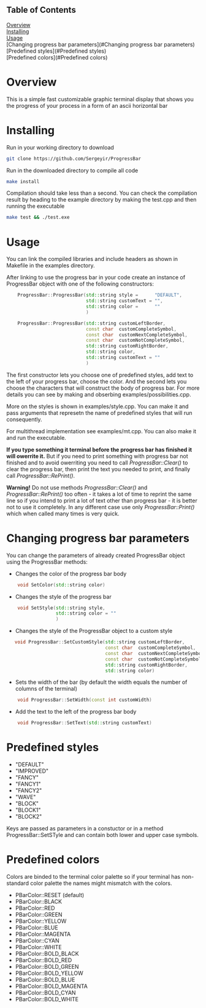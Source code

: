 ## Table of Contents  
[Overview](#Overview)  
[Installing](#Installing)  
[Usage](#Usage)  
[Changing progress bar parameters](#Changing progress bar parameters)  
[Predefined styles](#Predefined styles)  
[Predefined colors](#Predefined colors)  
<a name="headers"/>

# Overview

This is a simple fast customizable graphic terminal display that shows you the progress of your process in a form of an ascii horizontal bar

# Installing

Run in your working directory to download

```sh
git clone https://github.com/Sergeyir/ProgressBar
```

Run in the downloaded directory to compile all code

```sh 
make install 
```

Compilation should take less than a second. You can check the compilation result by heading to the example directory by making the test.cpp and then running the executable

```sh
make test && ./test.exe
```

# Usage

You can link the compiled libraries and include headers as shown in Makefile in the examples directory. 

After linking to use the progress bar in your code create an instance of ProgressBar object with one of the following constructors:

```c++
    ProgressBar::ProgressBar(std::string style =      "DEFAULT", 
                             std::string customText = "", 
                             std::string color =      ""
                             )

    ProgressBar::ProgressBar(std::string customLeftBorder, 
                             const char  customCompleteSymbol, 
                             const char  customNextCompleteSymbol, 
                             const char  customNotCompleteSymbol,
                             std::string customRightBorder, 
                             std::string color, 
                             std::string customText = ""
                             )
```

The first constructor lets you choose one of predefined styles, add text to the left of your progress bar, choose the color. And the second lets you choose the characters that will construct the body of progress bar. For more details you can see by making and obserbing examples/possibilities.cpp.

More on the styles is shown in examples/style.cpp. You can make it and pass arguments that represetn the name of predefined styles that will run consequently.

For multithread implementation see examples/mt.cpp. You can also make it and run the executable.

**If you type something it terminal before the progress bar has finished it will owerrite it.** But if you need to print something with progress bar not finished and to avoid owerriting you need to call *ProgressBar::Clear()* to clear the progress bar, then print the text you needed to print, and finally call *ProgressBar::RePrint()*.

**Warning!** Do not use methods *ProgressBar::Clear()* and *ProgressBar::RePrint()* too often - it takes a lot of time to reprint the same line so if you intend to print a lot of text other than progress bar - it is better not to use it completely. In any different case use only *ProgressBar::Print()* which when called many times is very quick.

# Changing progress bar parameters

You can change the parameters of already created ProgressBar object using the ProgressBar methods:

- Changes the color of the progress bar body

```c++
	void SetColor(std::string color)
```

- Changes the style of the progress bar

```c++
	void SetStyle(std::string style, 
                  std::string color = ""
                  )
```
	
- Changes the style of the ProgressBar object to a custom style
```c++
   void ProgressBar::SetCustomStyle(std::string customLeftBorder, 
                                    const char  customCompleteSymbol, 
                                    const char  customNextCompleteSymbol, 
                                    const char  customNotCompleteSymbol,
                                    std::string customRightBorder, 
                                    std::string color)
```

- Sets the width of the bar (by default the width equals the number of columns of the terminal)
```c++
	void ProgressBar::SetWidth(const int customWidth)
```

- Add the text to the left of the progress bar body
```c++
	void ProgressBar::SetText(std::string customText)
```

# Predefined styles

- "DEFAULT"
- "IMPROVED"
- "FANCY"
- "FANCY1"
- "FANCY2"
- "WAVE"
- "BLOCK"
- "BLOCK1"
- "BLOCK2"

Keys are passed as parameters in a constuctor or in a method ProgressBar::SetSTyle and can contain both lower and upper case symbols.

# Predefined colors

Colors are binded to the terminal color palette so if your terminal has non-standard color palette the names might mismatch with the colors.

- PBarColor::RESET (default)
- PBarColor::BLACK
- PBarColor::RED
- PBarColor::GREEN
- PBarColor::YELLOW
- PBarColor::BLUE
- PBarColor::MAGENTA
- PBarColor::CYAN
- PBarColor::WHITE
- PBarColor::BOLD_BLACK
- PBarColor::BOLD_RED
- PBarColor::BOLD_GREEN
- PBarColor::BOLD_YELLOW
- PBarColor::BOLD_BLUE
- PBarColor::BOLD_MAGENTA
- PBarColor::BOLD_CYAN
- PBarColor::BOLD_WHITE
